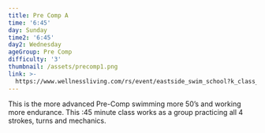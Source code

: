 ```yaml
---
title: Pre Comp A
time: '6:45'
day: Sunday
time2: '6:45'
day2: Wednesday
ageGroup: Pre Comp
difficulty: '3'
thumbnail: /assets/precomp1.png
link: >-
  https://www.wellnessliving.com/rs/event/eastside_swim_school?k_class_tab=12270&uid=0&id_class_tab=2
---
```

This is the more advanced Pre-Comp swimming more 50’s and working more endurance.  This :45 minute class works as a group practicing all 4 strokes, turns and mechanics.

